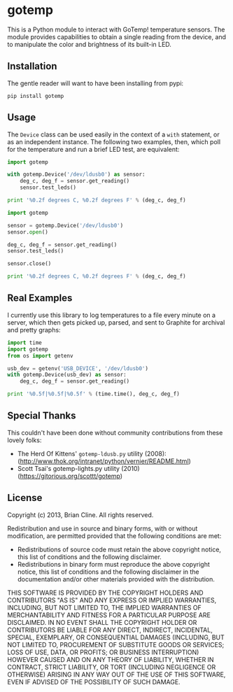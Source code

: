 gotemp
======

This is a Python module to interact with GoTemp! temperature sensors. The
module provides capabilities to obtain a single reading from the device, and to
manipulate the color and brightness of its built-in LED.

Installation
------------

The gentle reader will want to have been installing from pypi:

`pip install gotemp`

Usage
-----

The `Device` class can be used easily in the context of a `with` statement, or
as an independent instance. The following two examples, then, which poll for
the temperature and run a brief LED test, are equivalent:

```python
import gotemp

with gotemp.Device('/dev/ldusb0') as sensor:
    deg_c, deg_f = sensor.get_reading()
    sensor.test_leds()

print '%0.2f degrees C, %0.2f degrees F' % (deg_c, deg_f)
```

```python
import gotemp

sensor = gotemp.Device('/dev/ldusb0')
sensor.open()

deg_c, deg_f = sensor.get_reading()
sensor.test_leds()

sensor.close()

print '%0.2f degrees C, %0.2f degrees F' % (deg_c, deg_f)
```

Real Examples
-------------

I currently use this library to log temperatures to a file every minute on a
server, which then gets picked up, parsed, and sent to Graphite for archival
and pretty graphs:

```python
import time
import gotemp
from os import getenv

usb_dev = getenv('USB_DEVICE', '/dev/ldusb0')
with gotemp.Device(usb_dev) as sensor:
    deg_c, deg_f = sensor.get_reading()

print '%0.5f|%0.5f|%0.5f' % (time.time(), deg_c, deg_f)
```

Special Thanks
--------------

This couldn't have been done without community contributions from these lovely
folks:

* The Herd Of Kittens' `gotemp-ldusb.py` utility (2008):
  (http://www.thok.org/intranet/python/vernier/README.html)
* Scott Tsai's gotemp-lights.py utility (2010)
  (https://gitorious.org/scottt/gotemp)

License
-------

Copyright (c) 2013, Brian Cline.
All rights reserved.

Redistribution and use in source and binary forms, with or without
modification, are permitted provided that the following conditions are met:

* Redistributions of source code must retain the above copyright notice, this
  list of conditions and the following disclaimer.
* Redistributions in binary form must reproduce the above copyright notice,
  this list of conditions and the following disclaimer in the documentation
  and/or other materials provided with the distribution.

THIS SOFTWARE IS PROVIDED BY THE COPYRIGHT HOLDERS AND CONTRIBUTORS "AS IS" AND
ANY EXPRESS OR IMPLIED WARRANTIES, INCLUDING, BUT NOT LIMITED TO, THE IMPLIED
WARRANTIES OF MERCHANTABILITY AND FITNESS FOR A PARTICULAR PURPOSE ARE
DISCLAIMED. IN NO EVENT SHALL THE COPYRIGHT HOLDER OR CONTRIBUTORS BE LIABLE
FOR ANY DIRECT, INDIRECT, INCIDENTAL, SPECIAL, EXEMPLARY, OR CONSEQUENTIAL
DAMAGES (INCLUDING, BUT NOT LIMITED TO, PROCUREMENT OF SUBSTITUTE GOODS OR
SERVICES; LOSS OF USE, DATA, OR PROFITS; OR BUSINESS INTERRUPTION) HOWEVER
CAUSED AND ON ANY THEORY OF LIABILITY, WHETHER IN CONTRACT, STRICT LIABILITY,
OR TORT (INCLUDING NEGLIGENCE OR OTHERWISE) ARISING IN ANY WAY OUT OF THE USE
OF THIS SOFTWARE, EVEN IF ADVISED OF THE POSSIBILITY OF SUCH DAMAGE.
